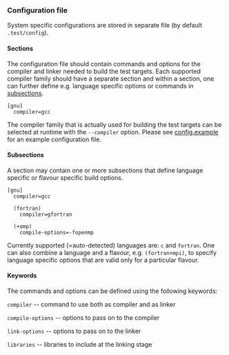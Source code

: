 ### Configuration file

System specific configurations are stored in separate file (by default
`.test/config`).

#### Sections

The configuration file should contain commands and options for the compiler
and linker needed to build the test targets. Each supported compiler family
should have a separate section and within a section, one can further define
e.g. language specific options or commands in [subsections](#subsections).

```
[gnu]
  compiler=gcc
```

The compiler family that is actually used for building the test targets can be
selected at runtime with the `--compiler` option. Please see
[config.example](config.example) for an example configuration file.

#### Subsections

A section may contain one or more subsections that define language specific
or flavour specific build options.

```
[gnu]
  compiler=gcc

  (fortran)
    compiler=gfortran

  (+omp)
    compile-options=-fopenmp
```

Currently supported (=auto-detected) languages are: `c` and `fortran`. One can
also combine a language and a flavour, e.g. `(fortran+mpi)`, to specify
language specific options that are valid only for a particular flavour.

#### Keywords

The commands and options can be defined using the following keywords:

`compiler` -- command to use both as compiler and as linker

`compile-options` -- options to pass on to the compiler

`link-options` -- options to pass on to the linker

`libraries` -- libraries to include at the linking stage

